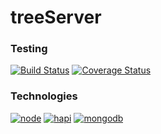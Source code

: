 # treeServer
### Testing

[![Build Status](https://travis-ci.org/Spinaldash/treeServer.svg?branch=master)](https://travis-ci.org/Spinaldash/treeServer)
[![Coverage Status](https://coveralls.io/repos/Spinaldash/treeServer/badge.svg)](https://coveralls.io/r/Spinaldash/treeServer)

### Technologies

[![node](https://img.shields.io/badge/node-0.12.x-blue.svg)](https://nodejs.org/)
[![hapi](https://img.shields.io/badge/hapi-8.4.0-red.svg)](http://hapijs.com/)
[![mongodb](https://img.shields.io/badge/mongodb-3.0.2-yellow.svg)](http://www.mongodb.org/)
